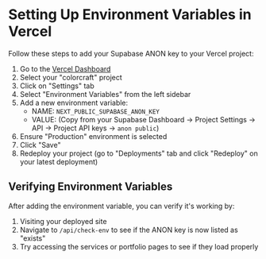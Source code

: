 # Setting Up Environment Variables in Vercel

Follow these steps to add your Supabase ANON key to your Vercel project:

1. Go to the [Vercel Dashboard](https://vercel.com/dashboard)
2. Select your "colorcraft" project
3. Click on "Settings" tab
4. Select "Environment Variables" from the left sidebar
5. Add a new environment variable:
   - NAME: `NEXT_PUBLIC_SUPABASE_ANON_KEY`
   - VALUE: (Copy from your Supabase Dashboard → Project Settings → API → Project API keys → `anon public`)
6. Ensure "Production" environment is selected
7. Click "Save"
8. Redeploy your project (go to "Deployments" tab and click "Redeploy" on your latest deployment)

## Verifying Environment Variables

After adding the environment variable, you can verify it's working by:

1. Visiting your deployed site
2. Navigate to `/api/check-env` to see if the ANON key is now listed as "exists"
3. Try accessing the services or portfolio pages to see if they load properly 